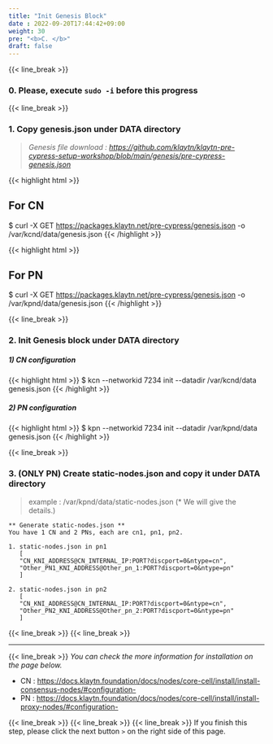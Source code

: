 ```yaml
---
title: "Init Genesis Block"
date : 2022-09-20T17:44:42+09:00
weight: 30
pre: "<b>C. </b>"
draft: false
---
```


{{< line_break >}}
### 0.  Please, execute `sudo -i` before this progress 
{{< line_break >}}
### 1. Copy genesis.json under DATA directory

> *Genesis file download : https://github.com/klaytn/klaytn-pre-cypress-setup-workshop/blob/main/genesis/pre-cypress-genesis.json*

{{< highlight html >}}
## For CN
$ curl -X GET https://packages.klaytn.net/pre-cypress/genesis.json -o /var/kcnd/data/genesis.json
{{< /highlight >}}

{{< highlight html >}}
## For PN
$ curl -X GET https://packages.klaytn.net/pre-cypress/genesis.json -o /var/kpnd/data/genesis.json
{{< /highlight >}}


{{< line_break >}}

### 2. Init Genesis block under DATA directory
##### 1) CN configuration
{{< highlight html >}}
$ kcn --networkid 7234 init --datadir /var/kcnd/data genesis.json
{{< /highlight >}}


##### 2) PN configuration
{{< highlight html >}}
$ kpn --networkid 7234 init --datadir /var/kpnd/data genesis.json
{{< /highlight >}}

{{< line_break >}}

### 3. (ONLY PN) Create static-nodes.json and copy it under DATA directory
> example : /var/kpnd/data/static-nodes.json (* We will give the details.)
```vim
** Generate static-nodes.json **
You have 1 CN and 2 PNs, each are cn1, pn1, pn2.

1. static-nodes.json in pn1
   [
   "CN_KNI_ADDRESS@CN_INTERNAL_IP:PORT?discport=0&ntype=cn",
   "Other_PN1_KNI_ADDRESS@Other_pn_1:PORT?discport=0&ntype=pn"
   ]
   
2. static-nodes.json in pn2
   [
   "CN_KNI_ADDRESS@CN_INTERNAL_IP:PORT?discport=0&ntype=cn",
   "Other_PN2_KNI_ADDRESS@Other_pn_2:PORT?discport=0&ntype=pn"
   ]
```

{{< line_break >}}
{{< line_break >}}


---
{{< line_break >}}
*You can check the more information for installation on the page below.*
* CN : https://docs.klaytn.foundation/docs/nodes/core-cell/install/install-consensus-nodes/#configuration-
* PN : https://docs.klaytn.foundation/docs/nodes/core-cell/install/install-proxy-nodes/#configuration-

{{< line_break >}}
{{< line_break >}}
{{< line_break >}}
If you finish this step, please click the next button ```>``` on the right side of this page.
